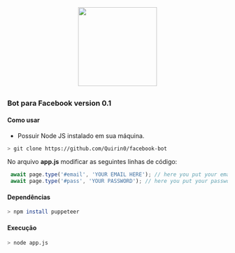 <div align="center">
<img height="180" src="https://media.discordapp.net/attachments/570478999952687114/929486707026456586/only__1_-removebg-preview.png">
</div>

##

### Bot para Facebook version 0.1

#### Como usar
- Possuir Node JS instalado em sua máquina.

```bash
> git clone https://github.com/Quirin0/facebook-bot
```

No arquivo **app.js** modificar as seguintes linhas de código:

```javascript
 await page.type('#email', 'YOUR EMAIL HERE'); // here you put your email
 await page.type('#pass', 'YOUR PASSWORD'); // here you put your password
```

#### Dependências
```bash
> npm install puppeteer
```

#### Execução
```bash
> node app.js
```
